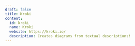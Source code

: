 ```yaml
---
draft: false
title: Kroki
content:
  id: kroki
  name: Kroki
  website: https://kroki.io/
  description: Creates diagrams from textual descriptions!
---
```

